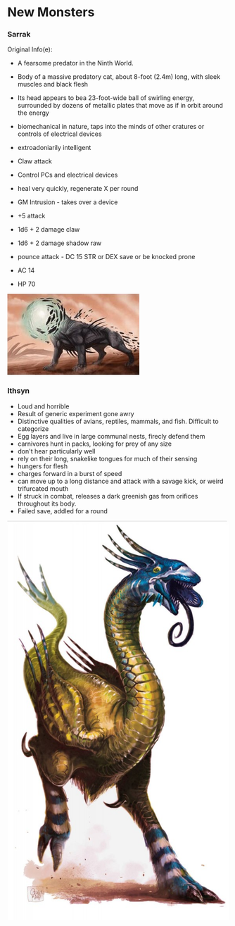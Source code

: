 # New Monsters

### Sarrak

Original Info(e):
* A fearsome predator in the Ninth World.
* Body of a massive predatory cat, about 8-foot (2.4m) long, with sleek muscles and black flesh
* Its head appears to bea  23-foot-wide ball of swirling energy, surrounded by dozens of metallic plates that move as if in orbit around the energy
* biomechanical in nature, taps into the minds of other cratures or controls of electrical devices
* extroadoniarily intelligent
* Claw attack
* Control PCs and electrical devices
* heal very quickly, regenerate X per round
* GM Intrusion - takes over a device

* +5 attack
* 1d6 + 2 damage claw
* 1d6 + 2 damage shadow raw
* pounce attack - DC 15 STR or DEX save or be knocked prone
* AC 14
* HP 70

![](handouts/Sarrak.jpg)


### Ithsyn

* Loud and horrible
* Result of generic experiment gone awry
* Distinctive qualities of avians, reptiles, mammals, and fish. Difficult to categorize
* Egg layers and live in large communal nests, firecly defend them
* carnivores hunt in packs, looking for prey of any size
* don't hear particularly well
* rely on their long, snakelike tongues for much of their sensing
* hungers for flesh
* charges forward in a burst of speed
* can move up to a long distance and attack with a savage kick, or weird trifurcated mouth
* If struck in combat, releases a dark greenish gas from orifices throughout its body.
* Failed save, addled for a round
 

![](handouts/Ithsyn.jpg)
